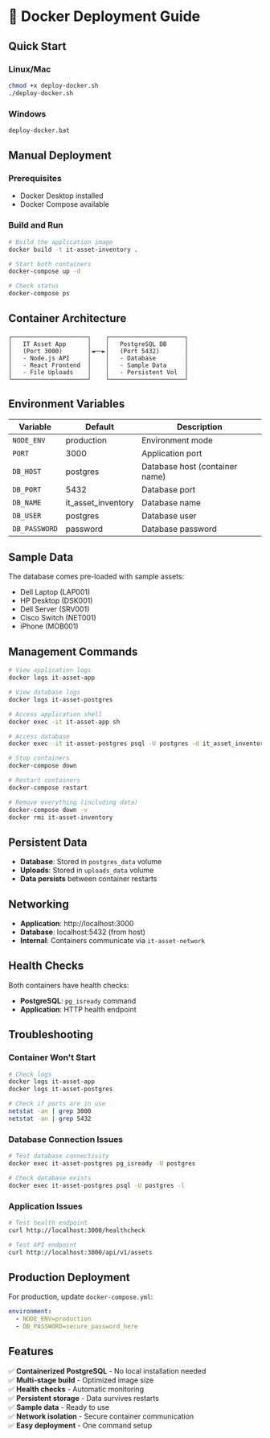 # 🐳 Docker Deployment Guide

## Quick Start

### Linux/Mac
```bash
chmod +x deploy-docker.sh
./deploy-docker.sh
```

### Windows
```cmd
deploy-docker.bat
```

## Manual Deployment

### Prerequisites
- Docker Desktop installed
- Docker Compose available

### Build and Run
```bash
# Build the application image
docker build -t it-asset-inventory .

# Start both containers
docker-compose up -d

# Check status
docker-compose ps
```

## Container Architecture

```
┌─────────────────────┐    ┌─────────────────────┐
│   IT Asset App      │    │   PostgreSQL DB     │
│   (Port 3000)       │◄──►│   (Port 5432)       │
│   - Node.js API     │    │   - Database        │
│   - React Frontend  │    │   - Sample Data     │
│   - File Uploads    │    │   - Persistent Vol  │
└─────────────────────┘    └─────────────────────┘
```

## Environment Variables

| Variable | Default | Description |
|----------|---------|-------------|
| `NODE_ENV` | production | Environment mode |
| `PORT` | 3000 | Application port |
| `DB_HOST` | postgres | Database host (container name) |
| `DB_PORT` | 5432 | Database port |
| `DB_NAME` | it_asset_inventory | Database name |
| `DB_USER` | postgres | Database user |
| `DB_PASSWORD` | password | Database password |

## Sample Data

The database comes pre-loaded with sample assets:
- Dell Laptop (LAP001)
- HP Desktop (DSK001) 
- Dell Server (SRV001)
- Cisco Switch (NET001)
- iPhone (MOB001)

## Management Commands

```bash
# View application logs
docker logs it-asset-app

# View database logs
docker logs it-asset-postgres

# Access application shell
docker exec -it it-asset-app sh

# Access database
docker exec -it it-asset-postgres psql -U postgres -d it_asset_inventory

# Stop containers
docker-compose down

# Restart containers
docker-compose restart

# Remove everything (including data)
docker-compose down -v
docker rmi it-asset-inventory
```

## Persistent Data

- **Database**: Stored in `postgres_data` volume
- **Uploads**: Stored in `uploads_data` volume
- **Data persists** between container restarts

## Networking

- **Application**: http://localhost:3000
- **Database**: localhost:5432 (from host)
- **Internal**: Containers communicate via `it-asset-network`

## Health Checks

Both containers have health checks:
- **PostgreSQL**: `pg_isready` command
- **Application**: HTTP health endpoint

## Troubleshooting

### Container Won't Start
```bash
# Check logs
docker logs it-asset-app
docker logs it-asset-postgres

# Check if ports are in use
netstat -an | grep 3000
netstat -an | grep 5432
```

### Database Connection Issues
```bash
# Test database connectivity
docker exec it-asset-postgres pg_isready -U postgres

# Check database exists
docker exec it-asset-postgres psql -U postgres -l
```

### Application Issues
```bash
# Test health endpoint
curl http://localhost:3000/healthcheck

# Test API endpoint
curl http://localhost:3000/api/v1/assets
```

## Production Deployment

For production, update `docker-compose.yml`:

```yaml
environment:
  - NODE_ENV=production
  - DB_PASSWORD=secure_password_here
```

## Features

✅ **Containerized PostgreSQL** - No local installation needed  
✅ **Multi-stage build** - Optimized image size  
✅ **Health checks** - Automatic monitoring  
✅ **Persistent storage** - Data survives restarts  
✅ **Sample data** - Ready to use  
✅ **Network isolation** - Secure container communication  
✅ **Easy deployment** - One command setup